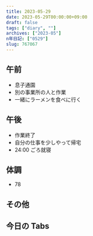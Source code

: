 ```yaml
---
title: 2023-05-29
date: 2023-05-29T00:00:00+09:00
draft: false
tags: ["diary", ""]
archives: ["2023-05"]
n年日記: ["0529"]
slug: 767067
---
```


## 午前

- 息子通園
- 別の事業所の人と作業
- 一緒にラーメンを食べに行く

## 午後

- 作業終了
- 自分の仕事を少しやって帰宅
- 24:00 ごろ就寝

## 体調

- 78

## その他

## 今日の Tabs
